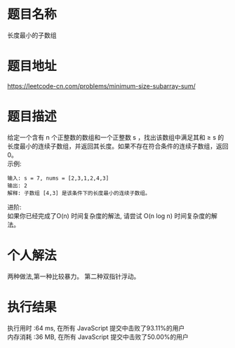 # 题目名称       
长度最小的子数组       
# 题目地址        
https://leetcode-cn.com/problems/minimum-size-subarray-sum/
# 题目描述  
给定一个含有 n 个正整数的数组和一个正整数 s ，找出该数组中满足其和 ≥ s 的长度最小的连续子数组，并返回其长度。如果不存在符合条件的连续子数组，返回 0。  
示例:   
```
输入: s = 7, nums = [2,3,1,2,4,3]
输出: 2
解释: 子数组 [4,3] 是该条件下的长度最小的连续子数组。
```
进阶:  
如果你已经完成了O(n) 时间复杂度的解法, 请尝试 O(n log n) 时间复杂度的解法。
# 个人解法   
两种做法,第一种比较暴力。 第二种双指针浮动。
# 执行结果  
执行用时 :64 ms, 在所有 JavaScript 提交中击败了93.11%的用户  
内存消耗 :36 MB, 在所有 JavaScript 提交中击败了50.00%的用户  
